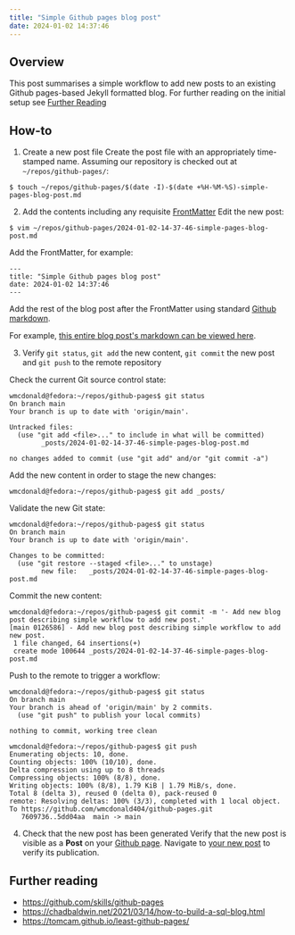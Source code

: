 ```yaml
---
title: "Simple Github pages blog post"
date: 2024-01-02 14:37:46
---
```

## Overview
This post summarises a simple workflow to add new posts to an existing Github pages-based Jekyll formatted blog. For further reading on the initial setup see [Further Reading](#further-reading)
## How-to
1. Create a new post file
Create the post file with an appropriately time-stamped name. Assuming our repository is checked out at `~/repos/github-pages/`:
```
$ touch ~/repos/github-pages/$(date -I)-$(date +%H-%M-%S)-simple-pages-blog-post.md
```
2. Add the contents including any requisite [FrontMatter](https://jekyllrb.com/docs/front-matter/)
Edit the new post:
```
$ vim ~/repos/github-pages/2024-01-02-14-37-46-simple-pages-blog-post.md
```
Add the FrontMatter, for example:
```
---
title: "Simple Github pages blog post"
date: 2024-01-02 14:37:46
---
```
Add the rest of the blog post after the FrontMatter using standard [Github markdown](https://docs.github.com/en/get-started/writing-on-github/getting-started-with-writing-and-formatting-on-github/basic-writing-and-formatting-syntax).

For example, [this entire blog post's markdown can be viewed here](https://github.com/wmcdonald404/github-pages/blob/main/_posts/2024-01-02-14-37-46-simple-pages-blog-post.md#further-reading).

3. Verify `git status`, `git add` the new content, `git commit` the new post and `git push` to the remote repository

Check the current Git source control state:
```
wmcdonald@fedora:~/repos/github-pages$ git status
On branch main
Your branch is up to date with 'origin/main'.

Untracked files:
  (use "git add <file>..." to include in what will be committed)
        _posts/2024-01-02-14-37-46-simple-pages-blog-post.md

no changes added to commit (use "git add" and/or "git commit -a")
```
Add the new content in order to stage the new changes:
```
wmcdonald@fedora:~/repos/github-pages$ git add _posts/
```
Validate the new Git state:
```
wmcdonald@fedora:~/repos/github-pages$ git status
On branch main
Your branch is up to date with 'origin/main'.

Changes to be committed:
  (use "git restore --staged <file>..." to unstage)
        new file:   _posts/2024-01-02-14-37-46-simple-pages-blog-post.md
```
Commit the new content:
```
wmcdonald@fedora:~/repos/github-pages$ git commit -m '- Add new blog post describing simple workflow to add new post.'
[main 0126586] - Add new blog post describing simple workflow to add new post.
 1 file changed, 64 insertions(+)
 create mode 100644 _posts/2024-01-02-14-37-46-simple-pages-blog-post.md
```
Push to the remote to trigger a workflow:
```
wmcdonald@fedora:~/repos/github-pages$ git status
On branch main
Your branch is ahead of 'origin/main' by 2 commits.
  (use "git push" to publish your local commits)

nothing to commit, working tree clean

wmcdonald@fedora:~/repos/github-pages$ git push
Enumerating objects: 10, done.
Counting objects: 100% (10/10), done.
Delta compression using up to 8 threads
Compressing objects: 100% (8/8), done.
Writing objects: 100% (8/8), 1.79 KiB | 1.79 MiB/s, done.
Total 8 (delta 3), reused 0 (delta 0), pack-reused 0
remote: Resolving deltas: 100% (3/3), completed with 1 local object.
To https://github.com/wmcdonald404/github-pages.git
   7609736..5dd04aa  main -> main
```
4. Check that the new post has been generated
Verify that the new post is visible as a **Post** on your [Github page](https://wmcdonald404.github.io/github-pages/).
Navigate to [your new post](https://wmcdonald404.github.io/github-pages/2024/01/02/14-37-46-simple-pages-blog-post.html) to verify its publication.



## Further reading
- https://github.com/skills/github-pages
- https://chadbaldwin.net/2021/03/14/how-to-build-a-sql-blog.html
- https://tomcam.github.io/least-github-pages/
